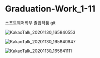 # Graduation-Work_1-11
소프트웨어학부 졸업작품 git


![KakaoTalk_20201130_165840553](https://user-images.githubusercontent.com/38103094/100697960-a9d30c80-33da-11eb-9840-2458813fb7af.jpg)



![KakaoTalk_20201130_165840847](https://user-images.githubusercontent.com/38103094/100697964-ab043980-33da-11eb-8a12-076c8ede2b7b.jpg)


![KakaoTalk_20201130_165841111](https://user-images.githubusercontent.com/38103094/100697965-ab9cd000-33da-11eb-97c7-989cd18d4101.jpg)



